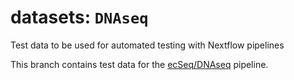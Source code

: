 # datasets: `DNAseq`
Test data to be used for automated testing with Nextflow pipelines

This branch contains test data for the [ecSeq/DNAseq](https://github.com/ecseq/dnaseq) pipeline.
